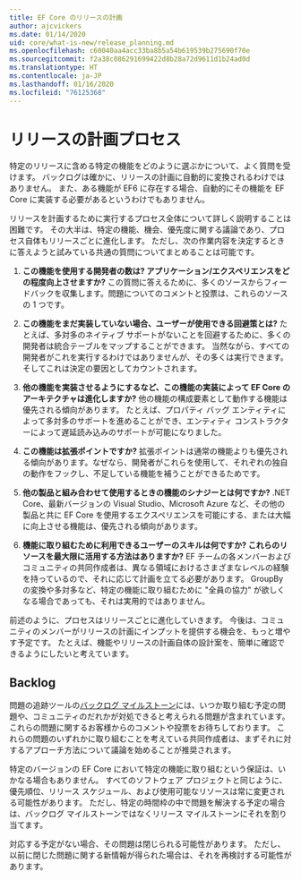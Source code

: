 ```yaml
---
title: EF Core のリリースの計画
author: ajcvickers
ms.date: 01/14/2020
uid: core/what-is-new/release_planning.md
ms.openlocfilehash: c60040aa4acc33ba8b5a54b619539b275690f70e
ms.sourcegitcommit: f2a38c086291699422d8b28a72d9611d1b24ad0d
ms.translationtype: HT
ms.contentlocale: ja-JP
ms.lasthandoff: 01/16/2020
ms.locfileid: "76125368"
---
```

# <a name="release-planning-process"></a>リリースの計画プロセス

特定のリリースに含める特定の機能をどのように選ぶかについて、よく質問を受けます。
バックログは確かに、リリースの計画に自動的に変換されるわけではありません。
また、ある機能が EF6 に存在する場合、自動的にその機能を EF Core に実装する必要があるというわけでもありません。

リリースを計画するために実行するプロセス全体について詳しく説明することは困難です。
その大半は、特定の機能、機会、優先度に関する議論であり、プロセス自体もリリースごとに進化します。
ただし、次の作業内容を決定するときに答えようと試みている共通の質問についてまとめることは可能です。

1. **この機能を使用する開発者の数は? アプリケーション/エクスペリエンスをどの程度向上させますか?** この質問に答えるために、多くのソースからフィードバックを収集します。問題についてのコメントと投票は、これらのソースの 1 つです。

2. **この機能をまだ実装していない場合、ユーザーが使用できる回避策とは?** たとえば、多対多のネイティブ サポートがないことを回避するために、多くの開発者は統合テーブルをマップすることができます。 当然ながら、すべての開発者がこれを実行するわけではありませんが、その多くは実行できます。そしてこれは決定の要因としてカウントされます。

3. **他の機能を実装させるようにするなど、この機能の実装によって EF Core のアーキテクチャは進化しますか?** 他の機能の構成要素として動作する機能は優先される傾向があります。 たとえば、プロパティ バッグ エンティティによって多対多のサポートを進めることができ、エンティティ コンストラクターによって遅延読み込みのサポートが可能になりました。

4. **この機能は拡張ポイントですか?** 拡張ポイントは通常の機能よりも優先される傾向があります。なぜなら、開発者がこれらを使用して、それぞれの独自の動作をフックし、不足している機能を補うことができるためです。

5. **他の製品と組み合わせて使用するときの機能のシナジーとは何ですか?** .NET Core、最新バージョンの Visual Studio、Microsoft Azure など、その他の製品と共に EF Core を使用するエクスペリエンスを可能にする、または大幅に向上させる機能は、優先される傾向があります。

6. **機能に取り組むために利用できるユーザーのスキルは何ですか? これらのリソースを最大限に活用する方法はありますか?** EF チームの各メンバーおよびコミュニティの共同作成者は、異なる領域におけるさまざまなレベルの経験を持っているので、それに応じて計画を立てる必要があります。 GroupBy の変換や多対多など、特定の機能に取り組むために "全員の協力" が欲しくなる場合であっても、それは実用的ではありません。

前述のように、プロセスはリリースごとに進化していきます。
今後は、コミュニティのメンバーがリリースの計画にインプットを提供する機会を、もっと増やす予定です。
たとえば、機能やリリースの計画自体の設計案を、簡単に確認できるようにしたいと考えています。

## <a name="backlog"></a>Backlog

問題の追跡ツールの[バックログ マイルストーン](https://github.com/aspnet/EntityFrameworkCore/issues?q=is%3Aopen+is%3Aissue+milestone%3ABacklog+sort%3Areactions-%2B1-desc)には、いつか取り組む予定の問題や、コミュニティのだれかが対処できると考えられる問題が含まれています。
これらの問題に関するお客様からのコメントや投票をお待ちしております。
これらの問題のいずれかに取り組むことを考えている共同作成者は、まずそれに対するアプローチ方法について議論を始めることが推奨されます。

特定のバージョンの EF Core において特定の機能に取り組むという保証は、いかなる場合もありません。
すべてのソフトウェア プロジェクトと同じように、優先順位、リリース スケジュール、および使用可能なリソースは常に変更される可能性があります。
ただし、特定の時間枠の中で問題を解決する予定の場合は、バックログ マイルストーンではなくリリース マイルストーンにそれを割り当てます。

対応する予定がない場合、その問題は閉じられる可能性があります。
ただし、以前に閉じた問題に関する新情報が得られた場合は、それを再検討する可能性があります。
